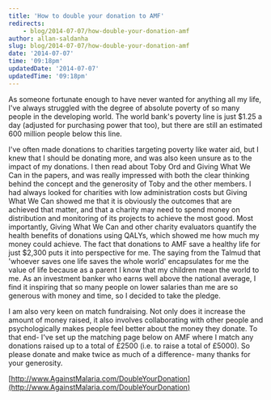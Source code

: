 ```yaml
---
title: 'How to double your donation to AMF'
redirects:
    - blog/2014-07-07/how-double-your-donation-amf
author: allan-saldanha
slug: blog/2014-07-07/how-double-your-donation-amf
date: '2014-07-07'
time: '09:18pm'
updatedDate: '2014-07-07'
updatedTime: '09:18pm'
---
```

As someone fortunate enough to have never wanted for anything all my life, I've always struggled with the degree of absolute poverty of so many people in the developing world. The world bank's poverty line is just $1.25 a day (adjusted for purchasing power that too), but there are still an estimated 600 million people below this line.

I've often made donations to charities targeting poverty like water aid, but I knew that I should be donating more, and was also keen unsure as to the impact of my donations. I then read about Toby Ord and Giving What We Can in the papers, and was really impressed with both the clear thinking behind the concept and the generosity of Toby and the other members. I had always looked for charities with low administration costs but Giving What We Can showed me that it is obviously the outcomes that are achieved that matter, and that a charity may need to spend money on distribution and monitoring of its projects to achieve the most good. Most importantly, Giving What We Can and other charity evaluators quantify the health benefits of donations using QALYs, which showed me how much my money could achieve. The fact that donations to AMF save a healthy life for just $2,300 puts it into perspective for me. The saying from the Talmud that 'whoever saves one life saves the whole world' encapsulates for me the value of life because as a parent I know that my children mean the world to me. As an investment banker who earns well above the national average, I find it inspiring that so many people on lower salaries than me are so generous with money and time, so I decided to take the pledge.

I am also very keen on match fundraising. Not only does it increase the amount of money raised, it also involves collaborating with other people and psychologically makes people feel better about the money they donate. To that end- I've set up the matching page below on AMF where I match any donations raised up to a total of £2500 (i.e. to raise a total of £5000). So please donate and make twice as much of a difference- many thanks for your generosity.

[http://www.AgainstMalaria.com/DoubleYourDonation](http://www.AgainstMalaria.com/DoubleYourDonation)